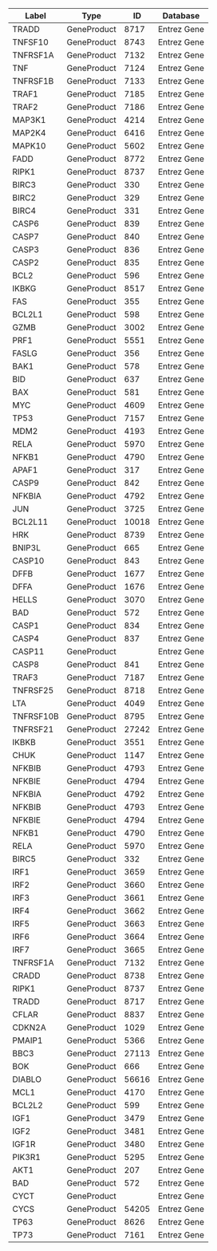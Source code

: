 | Label | Type | ID | Database |
| ---- | ---- | ---- | ---- |
|TRADD | GeneProduct | 8717 | Entrez Gene |
|TNFSF10 | GeneProduct | 8743 | Entrez Gene |
|TNFRSF1A | GeneProduct | 7132 | Entrez Gene |
|TNF | GeneProduct | 7124 | Entrez Gene |
|TNFRSF1B | GeneProduct | 7133 | Entrez Gene |
|TRAF1 | GeneProduct | 7185 | Entrez Gene |
|TRAF2 | GeneProduct | 7186 | Entrez Gene |
|MAP3K1 | GeneProduct | 4214 | Entrez Gene |
|MAP2K4 | GeneProduct | 6416 | Entrez Gene |
|MAPK10 | GeneProduct | 5602 | Entrez Gene |
|FADD | GeneProduct | 8772 | Entrez Gene |
|RIPK1 | GeneProduct | 8737 | Entrez Gene |
|BIRC3 | GeneProduct | 330 | Entrez Gene |
|BIRC2 | GeneProduct | 329 | Entrez Gene |
|BIRC4 | GeneProduct | 331 | Entrez Gene |
|CASP6 | GeneProduct | 839 | Entrez Gene |
|CASP7 | GeneProduct | 840 | Entrez Gene |
|CASP3 | GeneProduct | 836 | Entrez Gene |
|CASP2 | GeneProduct | 835 | Entrez Gene |
|BCL2 | GeneProduct | 596 | Entrez Gene |
|IKBKG | GeneProduct | 8517 | Entrez Gene |
|FAS | GeneProduct | 355 | Entrez Gene |
|BCL2L1 | GeneProduct | 598 | Entrez Gene |
|GZMB | GeneProduct | 3002 | Entrez Gene |
|PRF1 | GeneProduct | 5551 | Entrez Gene |
|FASLG | GeneProduct | 356 | Entrez Gene |
|BAK1 | GeneProduct | 578 | Entrez Gene |
|BID | GeneProduct | 637 | Entrez Gene |
|BAX | GeneProduct | 581 | Entrez Gene |
|MYC | GeneProduct | 4609 | Entrez Gene |
|TP53 | GeneProduct | 7157 | Entrez Gene |
|MDM2 | GeneProduct | 4193 | Entrez Gene |
|RELA | GeneProduct | 5970 | Entrez Gene |
|NFKB1 | GeneProduct | 4790 | Entrez Gene |
|APAF1 | GeneProduct | 317 | Entrez Gene |
|CASP9 | GeneProduct | 842 | Entrez Gene |
|NFKBIA | GeneProduct | 4792 | Entrez Gene |
|JUN | GeneProduct | 3725 | Entrez Gene |
|BCL2L11 | GeneProduct | 10018 | Entrez Gene |
|HRK | GeneProduct | 8739 | Entrez Gene |
|BNIP3L | GeneProduct | 665 | Entrez Gene |
|CASP10 | GeneProduct | 843 | Entrez Gene |
|DFFB | GeneProduct | 1677 | Entrez Gene |
|DFFA | GeneProduct | 1676 | Entrez Gene |
|HELLS | GeneProduct | 3070 | Entrez Gene |
|BAD | GeneProduct | 572 | Entrez Gene |
|CASP1 | GeneProduct | 834 | Entrez Gene |
|CASP4 | GeneProduct | 837 | Entrez Gene |
|CASP11 | GeneProduct |  | Entrez Gene |
|CASP8 | GeneProduct | 841 | Entrez Gene |
|TRAF3 | GeneProduct | 7187 | Entrez Gene |
|TNFRSF25 | GeneProduct | 8718 | Entrez Gene |
|LTA | GeneProduct | 4049 | Entrez Gene |
|TNFRSF10B | GeneProduct | 8795 | Entrez Gene |
|TNFRSF21 | GeneProduct | 27242 | Entrez Gene |
|IKBKB | GeneProduct | 3551 | Entrez Gene |
|CHUK | GeneProduct | 1147 | Entrez Gene |
|NFKBIB | GeneProduct | 4793 | Entrez Gene |
|NFKBIE | GeneProduct | 4794 | Entrez Gene |
|NFKBIA | GeneProduct | 4792 | Entrez Gene |
|NFKBIB | GeneProduct | 4793 | Entrez Gene |
|NFKBIE | GeneProduct | 4794 | Entrez Gene |
|NFKB1 | GeneProduct | 4790 | Entrez Gene |
|RELA | GeneProduct | 5970 | Entrez Gene |
|BIRC5 | GeneProduct | 332 | Entrez Gene |
|IRF1 | GeneProduct | 3659 | Entrez Gene |
|IRF2 | GeneProduct | 3660 | Entrez Gene |
|IRF3 | GeneProduct | 3661 | Entrez Gene |
|IRF4 | GeneProduct | 3662 | Entrez Gene |
|IRF5 | GeneProduct | 3663 | Entrez Gene |
|IRF6 | GeneProduct | 3664 | Entrez Gene |
|IRF7 | GeneProduct | 3665 | Entrez Gene |
|TNFRSF1A | GeneProduct | 7132 | Entrez Gene |
|CRADD | GeneProduct | 8738 | Entrez Gene |
|RIPK1 | GeneProduct | 8737 | Entrez Gene |
|TRADD | GeneProduct | 8717 | Entrez Gene |
|CFLAR | GeneProduct | 8837 | Entrez Gene |
|CDKN2A | GeneProduct | 1029 | Entrez Gene |
|PMAIP1 | GeneProduct | 5366 | Entrez Gene |
|BBC3 | GeneProduct | 27113 | Entrez Gene |
|BOK | GeneProduct | 666 | Entrez Gene |
|DIABLO | GeneProduct | 56616 | Entrez Gene |
|MCL1 | GeneProduct | 4170 | Entrez Gene |
|BCL2L2 | GeneProduct | 599 | Entrez Gene |
|IGF1 | GeneProduct | 3479 | Entrez Gene |
|IGF2 | GeneProduct | 3481 | Entrez Gene |
|IGF1R | GeneProduct | 3480 | Entrez Gene |
|PIK3R1 | GeneProduct | 5295 | Entrez Gene |
|AKT1 | GeneProduct | 207 | Entrez Gene |
|BAD | GeneProduct | 572 | Entrez Gene |
|CYCT | GeneProduct |  | Entrez Gene |
|CYCS | GeneProduct | 54205 | Entrez Gene |
|TP63 | GeneProduct | 8626 | Entrez Gene |
|TP73 | GeneProduct | 7161 | Entrez Gene |
